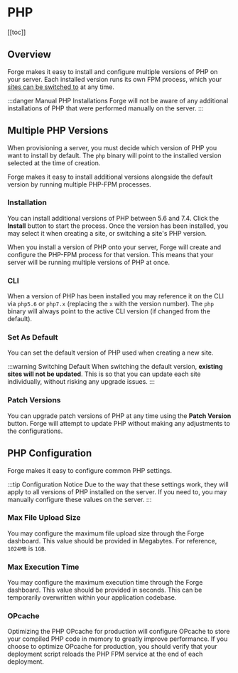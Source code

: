 # PHP

[[toc]]

## Overview

Forge makes it easy to install and configure multiple versions of PHP on your server. Each installed version runs its own FPM process, which your [sites can be switched to](/1.0/sites/management.html#php) at any time.

:::danger Manual PHP Installations
Forge will not be aware of any additional installations of PHP that were performed manually on the server.
:::

## Multiple PHP Versions

When provisioning a server, you must decide which version of PHP you want to install by default. The `php` binary will point to the installed version selected at the time of creation.

Forge makes it easy to install additional versions alongside the default version by running multiple PHP-FPM processes.

### Installation

You can install additional versions of PHP between 5.6 and 7.4. Click the **Install** button to start the process. Once the version has been installed, you may select it when creating a site, or switching a site's PHP version.

When you install a version of PHP onto your server, Forge will create and configure the PHP-FPM process for that version. This means that your server will be running multiple versions of PHP at once.

### CLI

When a version of PHP has been installed you may reference it on the CLI via `php5.6` or `php7.x` (replacing the `x` with the version number). The `php` binary will always point to the active CLI version (if changed from the default).

### Set As Default

You can set the default version of PHP used when creating a new site.

:::warning Switching Default
When switching the default version, **existing sites will not be updated**. This is so that you can update each site individually, without risking any upgrade issues.
:::

### Patch Versions

You can upgrade patch versions of PHP at any time using the **Patch Version** button. Forge will attempt to update PHP without making any adjustments to the configurations.

## PHP Configuration

Forge makes it easy to configure common PHP settings.

:::tip Configuration Notice
Due to the way that these settings work, they will apply to all versions of PHP installed on the server. If you need to, you may manually configure these values on the server.
:::

### Max File Upload Size

You may configure the maximum file upload size through the Forge dashboard. This value should be provided in Megabytes. For reference, `1024MB` is `1GB`.

### Max Execution Time

You may configure the maximum execution time through the Forge dashboard. This value should be provided in seconds. This can be temporarily overwritten within your application codebase.

### OPcache

Optimizing the PHP OPcache for production will configure OPcache to store your compiled PHP code in memory to greatly improve performance. If you choose to optimize OPcache for production, you should verify that your deployment script reloads the PHP FPM service at the end of each deployment.
